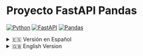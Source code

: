 # Proyecto FastAPI Pandas

[![Python](https://img.shields.io/badge/Python-3.7%2B-3776AB?style=flat&logo=python&logoColor=white)](https://www.python.org/)
[![FastAPI](https://img.shields.io/badge/FastAPI-005F56?style=flat&logo=fastapi&logoColor=white)](https://fastapi.tiangolo.com/)
[![Pandas](https://img.shields.io/badge/Pandas-150458?style=flat&logo=pandas&logoColor=white)](https://pandas.pydata.org/)



<details>
  <summary>🇪🇸 Versión en Español</summary>

## Bienvenido a Proyecto FastAPI Pandas

Este proyecto utiliza FastAPI y Pandas para ofrecer una API de alto rendimiento, ideal para el procesamiento y análisis de datos de manera rápida y eficiente. Se ha diseñado pensando en la modularidad y escalabilidad, permitiendo en el futuro integrar una interfaz visual (Streamlit) para mejorar la experiencia de usuario.

---

## 🚀 Características

- **API súper rápida:** construida con FastAPI, ofreciendo soporte asíncrono y alta velocidad.
- **Datos con pandas:** permite procesar, analizar y transformar datos de forma sencilla.
- **Endpoints RESTful:** interfaz accesible mediante respuestas JSON para integración con múltiples clientes.
- **Arquitectura escalable:** diseño modular que facilita futuras expansiones, como la integración de una interfaz de visualización.



## 🛠 Tecnologías

- **[FastAPI](https://fastapi.tiangolo.com/):** framework moderno y rápido para construir APIs.
- **[Pandas](https://pandas.pydata.org/):** herramienta poderosa para la manipulación y análisis de datos.
- **Python 3.7+:** lenguaje de programación que garantiza un código limpio y robusto.
- **Uvicorn:** servidor ASGI para ejecutar la aplicación FastAPI con alto rendimiento.



## 📥 Cómo Empezar

### Requisitos Previos

- Python 3.7 o superior
- [pip](https://pip.pypa.io/en/stable/)

### Instalación

1. **Clona el repositorio:**

   ```bash
   git clone https://github.com/gonzalopozo/proyecto-fastapi-pandas.git
   ```

2. **Accede al directorio del proyecto:**

   ```bash
   cd proyecto-fastapi-pandas
   ```

3. **Crea un entorno virtual (recomendado):**

   - **Linux/Mac:**
     ```bash
     python -m venv env
     source env/bin/activate
     ```
   - **Windows PowerShell:**
     ```powershell
     python -m venv env
     .\env\Scripts\Activate.ps1
     ```
   - **Windows CMD/Git Bash:**
     ```bash
     python -m venv env
     env\Scripts\activate
     ```

4. **Instala las dependencias:**

   ```bash
   pip install -r requirements.txt
   ```

### Ejecución de la Aplicación

Inicia el servidor FastAPI con Uvicorn:

```bash
uvicorn main:app --reload
```

Luego, abre tu navegador y visita [http://127.0.0.1:8000/docs](http://127.0.0.1:8000/docs) para explorar la documentación interactiva de la API proporcionada por Swagger UI.

## 📁 Estructura del Proyecto

```
proyecto-fastapi-pandas/
├── main.py             # Aplicación principal de FastAPI
├── requirements.txt    # Lista de dependencias
└── ...                 # Otros módulos y archivos de configuración
```

## 🔮 Futuras Mejoras

- **[Streamlit Frontend](https://github.com/gonzalopozo/proyecto-streamlit-api):** se planea desarrollar una interfaz visual con Streamlit para mostrar gráficos y tablas de forma interactiva.
- **Ampliación de Endpoints de Datos:** incorporación de funcionalidades analíticas más avanzadas.

---

## 🙏 Agradecimientos

- **FastAPI:** gracias a [FastAPI](https://fastapi.tiangolo.com/) por ofrecer una herramienta tan robusta.
- **Pandas:** agradecimiento a [Pandas](https://pandas.pydata.org/) por facilitar el análisis y procesamiento de datos.

</details>

<details>
  <summary>🇬🇧 English Version</summary>

## Welcome to Proyecto FastAPI Pandas

This project leverages FastAPI and Pandas to deliver a high-performance API perfect for fast and efficient data processing and analysis. It has been designed with modularity and scalability in mind, paving the way for future enhancements like a dedicated Streamlit visualization interface.

## 🚀 Features

- **Lightning Fast API:** built with FastAPI, offering asynchronous support and high-speed performance.
- **Data Magic with Pandas:** easily process, analyze, and transform your data using Pandas.
- **RESTful Endpoints:** accessible JSON endpoints for seamless integration with multiple clients.
- **Scalable Architecture:** a modular design that facilitates future expansions, such as integrating a visualization interface.

## 🛠 Technologies

- **[FastAPI](https://fastapi.tiangolo.com/):** a modern, fast web framework for building APIs.
- **[Pandas](https://pandas.pydata.org/):** a powerful tool for data manipulation and analysis.
- **Python 3.7+:** core programming language ensuring a clean and robust codebase.
- **Uvicorn:** ASGI server used to run the FastAPI application with top-notch performance.

## 📥 Getting Started

### Prerequisites

- Python 3.7 or later
- [pip](https://pip.pypa.io/en/stable/)

### Installation

1. **Clone the repository:**

   ```bash
   git clone https://github.com/gonzalopozo/proyecto-fastapi-pandas.git
   ```

2. **Navigate to the project directory:**

   ```bash
   cd proyecto-fastapi-pandas
   ```

3. **Create a virtual environment (recommended):**

   - **Linux/Mac:**
     ```bash
     python -m venv env
     source env/bin/activate
     ```
   - **Windows PowerShell:**
     ```powershell
     python -m venv env
     .\env\Scripts\Activate.ps1
     ```
   - **Windows CMD/Git Bash:**
     ```bash
     python -m venv env
     env\Scripts\activate
     ```

4. **Install the dependencies:**

   ```bash
   pip install -r requirements.txt
   ```

### Running the Application

Start the FastAPI server with Uvicorn:

```bash
uvicorn main:app --reload
```

Then, open your browser and visit [http://127.0.0.1:8000/docs](http://127.0.0.1:8000/docs) to explore the interactive API documentation powered by Swagger UI.

## 📁 Project Structure

```
proyecto-fastapi-pandas/
├── main.py             # Main FastAPI application
├── requirements.txt    # Dependencies list
└── ...                 # Additional modules and configuration files
```

## 🔮 Future Developments

- **[Streamlit Frontend](https://github.com/gonzalopozo/proyecto-streamlit-api):** a dedicated visualization interface using Streamlit is planned to display interactive graphs and charts.
- **Enhanced Data Endpoints:** expansion of the API with more sophisticated data analytics features.

## 🙏 Acknowledgments

- **FastAPI:** thanks to [FastAPI](https://fastapi.tiangolo.com/) for providing such a robust and user-friendly framework.
- **Pandas:** gratitude to [Pandas](https://pandas.pydata.org/) for simplifying data analysis and manipulation.

</details>
